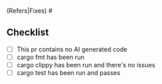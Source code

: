 (Refers|Fixes) #

## Checklist

- [ ] This pr contains no AI generated code
- [ ] cargo fmt has been run
- [ ] cargo clippy has been run and there's no issues
- [ ] cargo test has been run and passes
